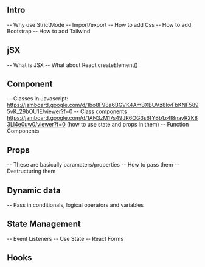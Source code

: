 ## Intro
-- Why use StrictMode
-- Import/export
-- How to add Css
-- How to add Bootstrap
-- How to add Tailwind

## jSX
-- What is JSX
-- What about React.createElement()

## Component
-- Classes in Javascript: 
https://jamboard.google.com/d/1bo8F98a6BGVK4AmBXBUVz8kvFbKNF5895vK_29bOU1E/viewer?f=0
-- Class components 
https://jamboard.google.com/d/1AN3zM17s49JR6OG3s6fYBb1z4I8nayR2K83Ll4e0uw0/viewer?f=0 
(how to use state and props in them)
-- Function Components

## Props 
-- These are basically paramaters/properties
-- How to pass them
-- Destructuring them


## Dynamic data
-- Pass in conditionals, logical operators and variables

## State Management
-- Event Listeners
-- Use State
-- React Forms

## Hooks